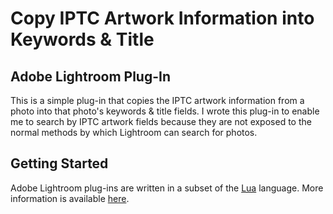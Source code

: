 # Copy IPTC Artwork Information into Keywords & Title

## Adobe Lightroom Plug-In

This is a simple plug-in that copies the IPTC artwork information from a photo into that photo's keywords & title fields.
I wrote this plug-in to enable me to search by IPTC artwork fields because they are not exposed to the normal
methods by which Lightroom can search for photos.

## Getting Started

Adobe Lightroom plug-ins are written in a subset of the [Lua](https://www.lua.org/) language.
More information is available [here](http://www.adobe.com/devnet/photoshoplightroom.html).
